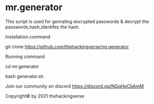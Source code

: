 # mr.generator
This script is used for genrating encrypted passwords &amp; decrypt the passwords,hash,identifes the hash.


Installation command


git clone https://github.com/thehackingverse/mr.generator



Running command



cd mr.generator


bash generator.sh




Join our community on discord https://discord.gg/NQgHpCbAmM 




Copyright© by 2021 thehackingverse



